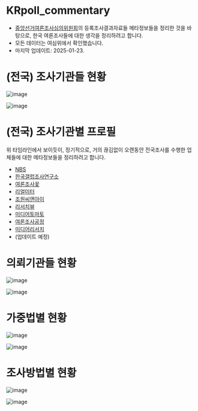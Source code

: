 # KRpoll_commentary

* [중앙선거여론조사심의위원회](https://www.nesdc.go.kr/portal/main.do)의 등록조사결과자료들 메타정보들을 정리한 것을 바탕으로, 한국 여론조사들에 대한 생각을 정리하려고 합니다.
* 모든 데이터는 여심위에서 확인했습니다.
* 마지막 업데이트: 2025-01-23.


# (전국) 조사기관들 현황

![image](https://github.com/user-attachments/assets/39e44ee8-539f-4a14-afe0-d11c287af084)

![image](https://github.com/user-attachments/assets/be0b0a2e-381a-475e-a7da-007c9c9a75c7)

# (전국) 조사기관별 프로필

위 타임라인에서 보이듯이, 정기적으로, 거의 끊김없이 오랜동안 전국조사를 수행한 업체들에 대한 메타정보들을 정리하려고 합니다.

* [NBS](NBS.md)
* [한국갤럽조사연구소](Gallup.md)
* [여론조사꽃](Flower.md)
* [리얼미터](Realmeter.md)
* [조원씨앤아이](Jowon.md)
* [리서치뷰](ResearchView.md)
* [미디어토마토](MediaTomato.md)
* [여론조사공정](EmptyJustice.md)
* [미디어리서치](MediaResearch.md)
* (업데이트 예정)


# 의뢰기관들 현황

![image](https://github.com/user-attachments/assets/d787e839-b3b1-44d7-bbbb-77dd410d1f8c)

![image](https://github.com/user-attachments/assets/c7fd0de2-da26-4b45-b494-a371f462aea3)


# 가중법별 현황

![image](https://github.com/user-attachments/assets/bd5fe6a7-4a48-4cec-b561-90bc866a2699)

![image](https://github.com/user-attachments/assets/a7eda3ec-44ba-4d63-90ab-81b1c4db8bae)

# 조사방법별 현황

![image](https://github.com/user-attachments/assets/88810c59-f2a3-49da-9b4c-71d8a6380e8c)

![image](https://github.com/user-attachments/assets/25810e21-8bf9-4b25-8498-0c582f8509ea)



